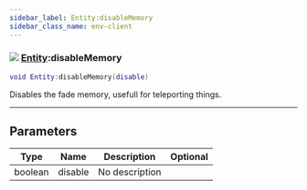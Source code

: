 ```yaml
---
sidebar_label: Entity:disableMemory
sidebar_class_name: env-client
---
```


### ![](/img/wiki/client.png) [Entity](../entity/README.md):disableMemory

```lua
void Entity:disableMemory(disable)
```

Disables the fade memory, usefull for teleporting things.<br/>

-----------------
## Parameters

| Type   | Name | Description | Optional |
| ------ | ---- | ----------- | -------: |
| boolean | disable | No description |   |
